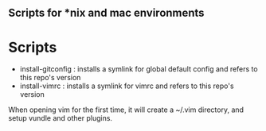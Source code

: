 Scripts for *nix and mac environments
---


Scripts
===
 - install-gitconfig : installs a symlink for global default config and refers to this repo's version
 - install-vimrc : installs a symlink for vimrc and refers to this repo's version

 When opening vim for the first time, it will create a ~/.vim directory, and setup vundle and other plugins.
 
